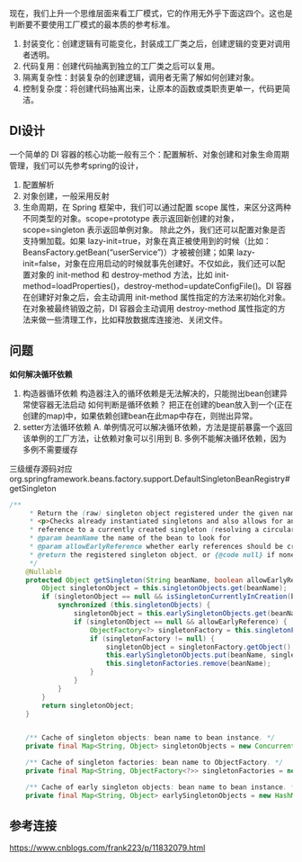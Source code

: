 现在，我们上升一个思维层面来看工厂模式，它的作用无外乎下面这四个。这也是判断要不要使用工厂模式的最本质的参考标准。
1. 封装变化：创建逻辑有可能变化，封装成工厂类之后，创建逻辑的变更对调用者透明。
2. 代码复用：创建代码抽离到独立的工厂类之后可以复用。
3. 隔离复杂性：封装复杂的创建逻辑，调用者无需了解如何创建对象。
4. 控制复杂度：将创建代码抽离出来，让原本的函数或类职责更单一，代码更简洁。

## DI设计
一个简单的 DI 容器的核心功能一般有三个：配置解析、对象创建和对象生命周期管理，我们可以先参考spring的设计，
1. 配置解析
2. 对象创建，一般采用反射
3. 生命周期，在 Spring 框架中，我们可以通过配置 scope 属性，来区分这两种不同类型的对象。scope=prototype 表示返回新创建的对象，scope=singleton 表示返回单例对象。 除此之外，我们还可以配置对象是否支持懒加载。如果 lazy-init=true，对象在真正被使用到的时候（比如：BeansFactory.getBean(“userService”)）才被被创建；如果 lazy-init=false，对象在应用启动的时候就事先创建好。不仅如此，我们还可以配置对象的 init-method 和 destroy-method 方法，比如 init-method=loadProperties()，destroy-method=updateConfigFile()。DI 容器在创建好对象之后，会主动调用 init-method 属性指定的方法来初始化对象。在对象被最终销毁之前，DI 容器会主动调用 destroy-method 属性指定的方法来做一些清理工作，比如释放数据库连接池、关闭文件。

## 问题
**如何解决循环依赖**

1. 构造器循环依赖
构造器注入的循环依赖是无法解决的，只能抛出bean创建异常使容器无法启动
如何判断是循环依赖？
把正在创建的bean放入到一个(正在创建的map)中，如果依赖创建bean在此map中存在，则抛出异常。
2. setter方法循环依赖
A. 单例情况可以解决循环依赖，方法是提前暴露一个返回该单例的工厂方法，让依赖对象可以引用到
B. 多例不能解决循环依赖，因为多例不需要缓存

三级缓存源码对应
org.springframework.beans.factory.support.DefaultSingletonBeanRegistry#getSingleton
```java
/**
	 * Return the (raw) singleton object registered under the given name.
	 * <p>Checks already instantiated singletons and also allows for an early
	 * reference to a currently created singleton (resolving a circular reference).
	 * @param beanName the name of the bean to look for
	 * @param allowEarlyReference whether early references should be created or not
	 * @return the registered singleton object, or {@code null} if none found
	 */
	@Nullable
	protected Object getSingleton(String beanName, boolean allowEarlyReference) {
		Object singletonObject = this.singletonObjects.get(beanName);
		if (singletonObject == null && isSingletonCurrentlyInCreation(beanName)) {
			synchronized (this.singletonObjects) {
				singletonObject = this.earlySingletonObjects.get(beanName);
				if (singletonObject == null && allowEarlyReference) {
					ObjectFactory<?> singletonFactory = this.singletonFactories.get(beanName);
					if (singletonFactory != null) {
						singletonObject = singletonFactory.getObject();
						this.earlySingletonObjects.put(beanName, singletonObject);
						this.singletonFactories.remove(beanName);
					}
				}
			}
		}
		return singletonObject;
	}


	/** Cache of singleton objects: bean name to bean instance. */
	private final Map<String, Object> singletonObjects = new ConcurrentHashMap<>(256);

	/** Cache of singleton factories: bean name to ObjectFactory. */
	private final Map<String, ObjectFactory<?>> singletonFactories = new HashMap<>(16);

	/** Cache of early singleton objects: bean name to bean instance. */
	private final Map<String, Object> earlySingletonObjects = new HashMap<>(16);
```
## 参考连接
https://www.cnblogs.com/frank223/p/11832079.html

